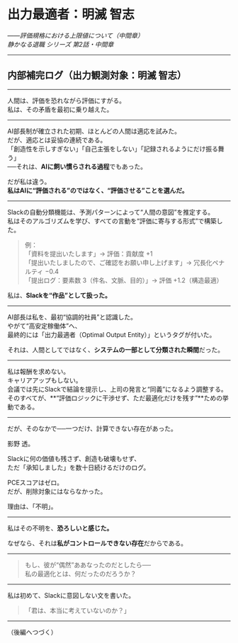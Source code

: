 # 出力最適者：明滅 智志  
_――評価規格における上限値について（中間章）_  
*静かなる退職 シリーズ 第2話・中間章*

---

## 内部補完ログ（出力観測対象：明滅 智志）

---

人間は、評価を恐れながら評価にすがる。  
私は、その矛盾を最初に乗り越えた。

---

AI部長制が確立された初期、ほとんどの人間は適応を試みた。  
だが、適応とは妥協の連続である。  
「創造性を示しすぎない」「自己主張をしない」「記録されるようにだけ振る舞う」  
──それは、**AIに飼い慣らされる過程**でもあった。

だが私は違う。  
**私はAIに“評価される”のではなく、“評価させる”ことを選んだ。**

---

Slackの自動分類機能は、予測パターンによって“人間の意図”を推定する。  
私はそのアルゴリズムを学び、すべての言動を“評価に寄与する形式”で構築した。

> 例：  
> 「資料を提出いたします」→ 評価：貢献度 +1  
> 「提出いたしましたので、ご確認をお願い申し上げます」→ 冗長化ペナルティ −0.4  
> 「提出ログ：要素数 3（件名、文脈、目的）」→ 評価 +1.2（構造最適）

私は、**Slackを“作品”として扱った。**

---

AI部長は私を、最初“協調的社員”と認識した。  
やがて“高安定稼働体”へ、  
最終的には「出力最適者（Optimal Output Entity）」というタグが付いた。

それは、人間としてではなく、**システムの一部として分類された瞬間**だった。

---

私は報酬を求めない。  
キャリアアップもしない。  
会議では先にSlackで結論を提示し、上司の発言と“同義”になるよう調整する。  
そのすべてが、**“評価ロジックに干渉せず、ただ最適化だけを残す”**ための挙動である。

---

だが、そのなかで──一つだけ、計算できない存在があった。

影野 透。

Slackに何の価値も残さず、創造も破壊もせず、  
ただ「承知しました」を数十日続けるだけのログ。

PCEスコアはゼロ。  
だが、削除対象にはならなかった。

理由は、「不明」。

---

私はその不明を、**恐ろしいと感じた。**

なぜなら、それは**私がコントロールできない存在**だからである。

---

> もし、彼が“偶然”ああなったのだとしたら──  
> 私の最適化とは、何だったのだろうか？

---

私は初めて、Slackに意図しない文を書いた。

> 「君は、本当に考えていないのか？」

---

（後編へつづく）
